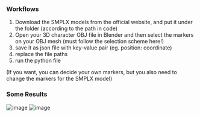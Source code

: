 ### Workflows
1. Download the SMPLX models from the official website, and put it under the folder (according to the path in code)
2. Open your 3D character OBJ file in Blender and then select the markers on your OBJ mesh (must follow the selection scheme here!)
3. save it as json file with key-value pair (eg. position: coordinate)
4. replace the file paths
5. run the python file
   
(If you want, you can decide your own markers, but you also need to change the markers for the SMPLX model)
### Some Results
![image](https://github.com/user-attachments/assets/a033f09a-028f-4456-a4a7-20cfd3a69da0)
![image](https://github.com/user-attachments/assets/0788bcfe-2717-4cf9-ab36-204d3557078e)
